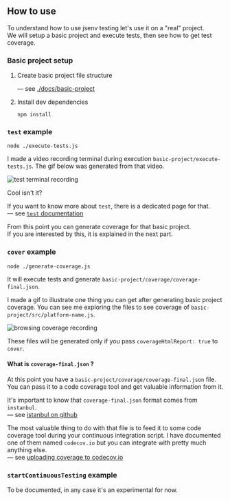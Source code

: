 ## How to use

To understand how to use jsenv testing let's use it on a "real" project.<br /> We will setup a basic project and execute tests, then see how to get test coverage.

### Basic project setup

1. Create basic project file structure

   — see [./docs/basic-project](./docs/basic-project)

2. Install dev dependencies

   ```console
   npm install
   ```

### `test` example

```console
node ./execute-tests.js
```

I made a video recording terminal during execution `basic-project/execute-tests.js`. The gif below was generated from that video.

![test terminal recording](./docs/test-terminal-recording.gif)

Cool isn't it?

If you want to know more about `test`, there is a dedicated page for that.<br />
— see [`test` documentation](./docs/test-doc.md)

From this point you can generate coverage for that basic project.<br />
If you are interested by this, it is explained in the next part.

### `cover` example

```console
node ./generate-coverage.js
```

It will execute tests and generate `basic-project/coverage/coverage-final.json`.

I made a gif to illustrate one thing you can get after generating basic project coverage. You can see me exploring the files to see coverage of `basic-project/src/platform-name.js`.<br />

![browsing coverage recording](./docs/coverage-browsing-recording.gif)

These files will be generated only if you pass `coverageHtmlReport: true` to `cover`.

#### What is `coverage-final.json` ?

At this point you have a `basic-project/coverage/coverage-final.json` file. You can pass it to a code coverage tool and get valuable information from it.<br />

It's important to know that `coverage-final.json` format comes from `instanbul`.<br />
— see [istanbul on github](https://github.com/gotwarlost/istanbul)

The most valuable thing to do with that file is to feed it to some code coverage tool during your continuous integration script.
I have documented one of them named `codecov.io` but you can integrate with pretty much anything else.<br />
— see [uploading coverage to codecov.io](./docs/uploading-coverage-to-codecov.md)

### `startContinuousTesting` example

To be documented, in any case it's an experimental for now.
